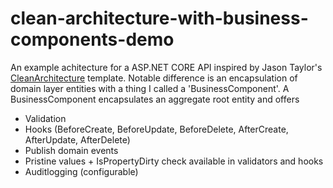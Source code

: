 # clean-architecture-with-business-components-demo

An example achitecture for a ASP.NET CORE API inspired by Jason Taylor's [CleanArchitecture](https://github.com/jasontaylordev/CleanArchitecture) template. 
Notable difference is an encapsulation of domain layer entities with a thing I called a 'BusinessComponent'. 
A BusinessComponent encapsulates an aggregate root entity and offers 

 - Validation
 - Hooks (BeforeCreate, BeforeUpdate, BeforeDelete, AfterCreate, AfterUpdate, AfterDelete)
 - Publish domain events
 - Pristine values + IsPropertyDirty check available in validators and hooks
 - Auditlogging (configurable)
 